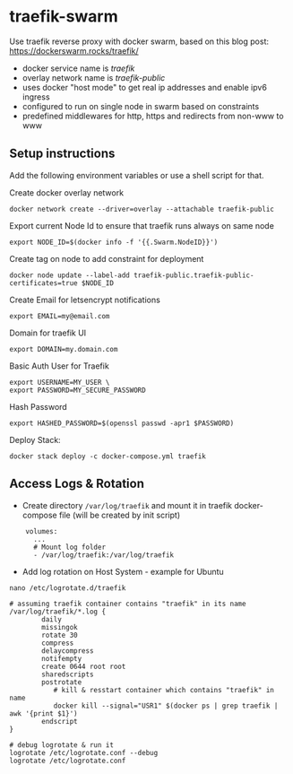 # traefik-swarm

Use traefik reverse proxy with docker swarm, based on this blog post: https://dockerswarm.rocks/traefik/

* docker service name is *traefik*
* overlay network name is *traefik-public*
* uses docker "host mode" to get real ip addresses and enable ipv6 ingress 
* configured to run on single node in swarm based on constraints
* predefined middlewares for http, https and redirects from non-www to www

## Setup instructions
Add the following environment variables or use a shell script for that.


Create docker overlay network
```
docker network create --driver=overlay --attachable traefik-public
```

  

Export current Node Id to ensure that traefik runs always on same node
```
export NODE_ID=$(docker info -f '{{.Swarm.NodeID}}')
```

  

Create tag on node to add constraint for deployment
```
docker node update --label-add traefik-public.traefik-public-certificates=true $NODE_ID
```

  

Create Email for letsencrypt notifications
```
export EMAIL=my@email.com
```
  

Domain for traefik UI
```
export DOMAIN=my.domain.com
```

  

Basic Auth User for Traefik

```
export USERNAME=MY_USER \
export PASSWORD=MY_SECURE_PASSWORD
```

  
Hash Password
```
export HASHED_PASSWORD=$(openssl passwd -apr1 $PASSWORD)
```

  

Deploy Stack:
```
docker stack deploy -c docker-compose.yml traefik
```

  

Access Logs & Rotation
----------------------

*   Create directory `/var/log/traefik` and mount it in traefik docker-compose file (will be created by init script)

```
    volumes:
      ...
      # Mount log folder
      - /var/log/traefik:/var/log/traefik
```

*   Add log rotation on Host System - example for Ubuntu

```
nano /etc/logrotate.d/traefik

# assuming traefik container contains "traefik" in its name
/var/log/traefik/*.log {
        daily
        missingok
        rotate 30
        compress
        delaycompress
        notifempty
        create 0644 root root
        sharedscripts
        postrotate
           # kill & resstart container which contains "traefik" in name
           docker kill --signal="USR1" $(docker ps | grep traefik | awk '{print $1}')
        endscript
}

# debug logrotate & run it
logrotate /etc/logrotate.conf --debug 
logrotate /etc/logrotate.conf
```
